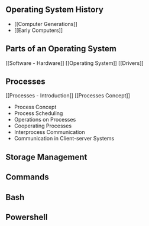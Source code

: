 ## Operating System History
- [[Computer Generations]]
- [[Early Computers]]

## Parts of an Operating System
[[Software - Hardware]]
[[Operating System]]
[[Drivers]]

## Processes
[[Processes - Introduction]]
[[Processes Concept]]
- Process Concept
- Process Scheduling
- Operations on Processes
- Cooperating Processes
- Interprocess Communication
- Communication in Client-server Systems


## Storage Management


## Commands


## Bash


## Powershell

